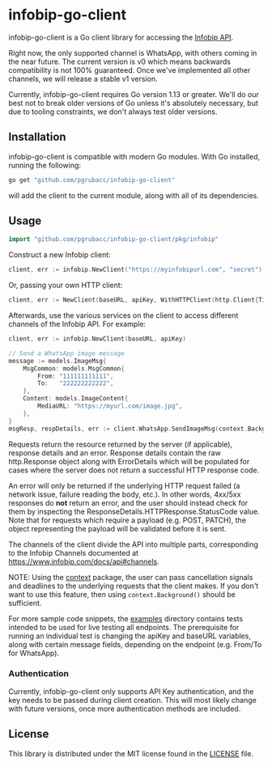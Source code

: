 # infobip-go-client

infobip-go-client is a Go client library for accessing the [Infobip API](https://www.infobip.com/docs/api).

Right now, the only supported channel is WhatsApp, with others coming in the near future.
The current version is v0 which means backwards compatibility is not 100% guaranteed. Once
we've implemented all other channels, we will release a stable v1 version.

Currently, infobip-go-client requires Go version 1.13 or greater.
We'll do our best not to break older versions of Go unless it's absolutely necessary, but due to tooling constraints,
we don't always test older versions.

## Installation ##

infobip-go-client is compatible with modern Go modules. With Go installed, running the following:

```bash
go get "github.com/pgrubacc/infobip-go-client"
```

will add the client to the current module, along with all of its dependencies.

## Usage ##

```go
import "github.com/pgrubacc/infobip-go-client/pkg/infobip"
```

Construct a new Infobip client:

```go
client, err := infobip.NewClient("https://myinfobipurl.com", "secret")
```

Or, passing your own HTTP client:

```go
client, err := NewClient(baseURL, apiKey, WithHTTPClient(http.Client{Timeout: 3 * time.Second}))
```

Afterwards, use the various services on the client to
access different channels of the Infobip API. For example:

```go
client, err := infobip.NewClient(baseURL, apiKey)

// Send a WhatsApp image message
message := models.ImageMsg{
    MsgCommon: models.MsgCommon{
        From: "111111111111",
        To:   "222222222222",
    },
    Content: models.ImageContent{
        MediaURL: "https://myurl.com/image.jpg",
    },
}
msgResp, respDetails, err := client.WhatsApp.SendImageMsg(context.Background(), message)
```

Requests return the resource returned by the server (if applicable), response details and an error.
Response details contain the raw http.Response object along with ErrorDetails which will be populated for cases
where the server does not return a successful HTTP response code.

An error will only be returned if the underlying HTTP request failed (a network issue, failure reading the body, etc.).
In other words, 4xx/5xx responses do **not** return an error, and the user should instead check for them
by inspecting the ResponseDetails.HTTPResponse.StatusCode value. Note that for requests which require a payload (e.g. POST, PATCH),
the object representing the payload will be validated before it is sent.

The channels of the client divide the API into multiple parts, corresponding to the Infobip Channels documented at
https://www.infobip.com/docs/api#channels.

NOTE: Using the [context](https://godoc.org/context) package, the user can pass cancellation signals and deadlines
to the underlying requests that the client makes. If you don't want to use this feature, then using `context.Background()`
should be sufficient.

For more sample code snippets, the [examples](https://github.com/pgrubacc/infobip-go-client/tree/main/examples) directory
contains tests intended to be used for live testing all endpoints. The prerequisite for running an individual test is changing
the apiKey and baseURL variables, along with certain message fields, depending on the endpoint (e.g. From/To for WhatsApp).


### Authentication ###

Currently, infobip-go-client only supports API Key authentication, and the key needs to be passed during client creation.
This will most likely change with future versions, once more authentication methods are included.

## License ##

This library is distributed under the MIT license found in the [LICENSE](./LICENSE) file.
